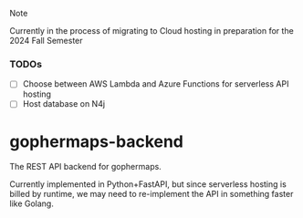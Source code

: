 > [!NOTE]
> Currently in the process of migrating to Cloud hosting in preparation for the 2024 Fall Semester

### TODOs
- [ ] Choose between AWS Lambda and Azure Functions for serverless API hosting
- [ ] Host database on N4j

# gophermaps-backend

The REST API backend for gophermaps.

Currently implemented in Python+FastAPI, but since serverless hosting is billed by runtime,
we may need to re-implement the API in something faster like Golang.
